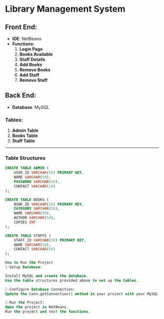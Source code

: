 # **Library Management System**

## **Front End:**
- **IDE**: NetBeans  
- **Functions**:  
    1. **Login Page**  
    2. **Books Available**  
    3. **Staff Details**  
    4. **Add Books**  
    5. **Remove Books**  
    6. **Add Staff**  
    7. **Remove Staff**  

## **Back End:**
- **Database**: MySQL  

### **Tables:**
1. **Admin Table**  
2. **Books Table**  
3. **Staff Table**  

---

### **Table Structures**
```sql
CREATE TABLE ADMIN (
    USER_ID VARCHAR(50) PRIMARY KEY,
    NAME VARCHAR(50),
    PASSWORD VARCHAR(50),
    CONTACT VARCHAR(10)
);

CREATE TABLE BOOKS (
    BOOK_ID VARCHAR(50) PRIMARY KEY,
    CATEGORY VARCHAR(50),
    NAME VARCHAR(50),
    AUTHOR VARCHAR(50),
    COPIES INT
);

CREATE TABLE STAFFS (
    STAFF_ID VARCHAR(50) PRIMARY KEY,
    NAME VARCHAR(50),
    CONTACT VARCHAR(50)
);

How to Run the Project
1-Setup Database:

Install MySQL and create the database.
Use the table structures provided above to set up the tables.

2-Configure Database Connection:
Update the Conn.getConnection() method in your project with your MySQL database credentials.

3-Run the Project:
Open the project in NetBeans.
Run the project and test the functions.
